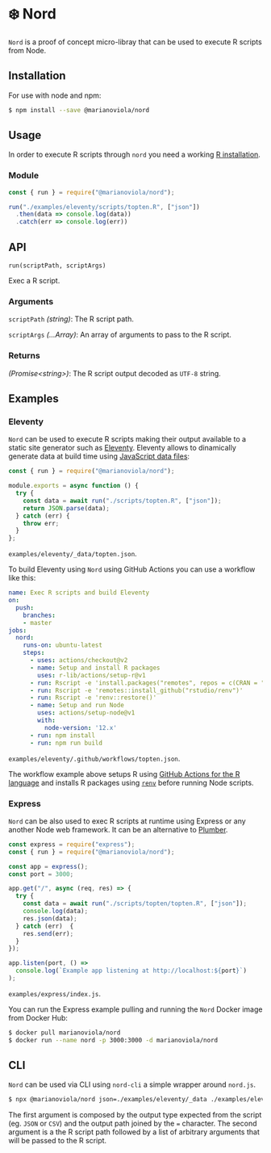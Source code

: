 # ❄️ Nord

`Nord` is a proof of concept micro-libray that can be used to execute R scripts from Node.

## Installation

For use with node and npm:

```bash
$ npm install --save @marianoviola/nord
```

## Usage

In order to execute R scripts through `nord` you need a working [R installation](https://www.r-project.org/).

### Module

```js
const { run } = require("@marianoviola/nord");

run("./examples/eleventy/scripts/topten.R", ["json"])
  .then(data => console.log(data))
  .catch(err => console.log(err))
```

## API

`run(scriptPath, scriptArgs)`

Exec a R script.

### Arguments

`scriptPath` _(string)_: The R script path.

`scriptArgs` _(...Array)_: An array of arguments to pass to the R script.

### Returns

_(Promise\<string\>)_: The R script output decoded as `UTF-8` string.

## Examples

### Eleventy

`Nord` can be used to execute R scripts making their output available to a static site generator such as [Eleventy](https://www.11ty.dev). Eleventy allows to dinamically generate data at build time using [JavaScript data files](https://www.11ty.dev/docs/data-js/):

```js
const { run } = require("@marianoviola/nord");

module.exports = async function () {
  try {
    const data = await run("./scripts/topten.R", ["json"]);
    return JSON.parse(data);
  } catch (err) {
    throw err;
  }
};
```
`examples/eleventy/_data/topten.json`.

To build Eleventy using `Nord` using GitHub Actions you can use a workflow like this:

```yaml
name: Exec R scripts and build Eleventy
on:
  push:
    branches:
    - master
jobs:
  nord:
    runs-on: ubuntu-latest
    steps:
      - uses: actions/checkout@v2
      - name: Setup and install R packages
        uses: r-lib/actions/setup-r@v1
      - run: Rscript -e 'install.packages("remotes", repos = c(CRAN = "https://cran.stat.unipd.it/"))'
      - run: Rscript -e 'remotes::install_github("rstudio/renv")'
      - run: Rscript -e 'renv::restore()'
      - name: Setup and run Node
        uses: actions/setup-node@v1
        with:
          node-version: '12.x'
      - run: npm install
      - run: npm run build
```
`examples/eleventy/.github/workflows/topten.json`.

The workflow example above setups R using [GitHub Actions for the R language](https://github.com/r-lib/actions) and installs R packages using [`renv`](https://rstudio.github.io/renv/articles/renv.html) before running Node scripts.

### Express

`Nord` can be also used to exec R scripts at runtime using Express or any another Node web framework. It can be an alternative to [Plumber](https://www.rplumber.io/).

```js
const express = require("express");
const { run } = require("@marianoviola/nord");

const app = express();
const port = 3000;

app.get("/", async (req, res) => {
  try {
    const data = await run("./scripts/topten/topten.R", ["json"]);
    console.log(data);
    res.json(data);
  } catch (err)  {
    res.send(err);
  }
});

app.listen(port, () =>
  console.log(`Example app listening at http://localhost:${port}`)
);
```
`examples/express/index.js`.

You can run the Express example pulling and running the `Nord` Docker image from Docker Hub:

```bash
$ docker pull marianoviola/nord
$ docker run --name nord -p 3000:3000 -d marianoviola/nord
```

## CLI

`Nord` can be used via CLI using `nord-cli` a simple wrapper around `nord.js`.

```bash
$ npx @marianoviola/nord json=./examples/eleventy/_data ./examples/eleventy/scripts/topten.R json
```

The first argument is composed by the output type expected from the script (eg. `JSON` or `CSV`) and the output path joined by the `=` character. The second argument is a the R script path followed by a list of arbitrary arguments that will be passed to the R script.
